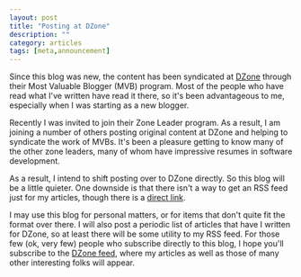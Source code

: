 ```yaml
---
layout: post
title: "Posting at DZone"
description: ""
category: articles
tags: [meta,announcement]
---
```


Since this blog was new, the content has been syndicated at [DZone][dz]
through their Most Valuable Blogger (MVB) program. Most of the people
who have read what I've written have read it there, so it's been
advantageous to me, especially when I was starting as a new blogger.

Recently I was invited to join their Zone Leader program. As a result,
I am joining a number of others posting original content at DZone and
helping to syndicate the work of MVBs. It's been a pleasure getting to
know many of the other zone leaders, many of whom have impressive
resumes in software development.

As a result, I intend to shift posting over to DZone directly. So this
blog will be a little quieter. One downside is that there isn't a way 
to get an RSS feed just for my articles, though there is a [direct link][art].

I may use this blog for personal matters, or for items that don't quite
fit the format over there. I will also post a periodic list of articles
that have I written for DZone, so at least there will be some utility
to my RSS feed. For those few (ok, very few) people who subscribe directly
to this blog, I hope you'll subscribe to the [DZone feed][df], where
my articles as well as those of many other interesting folks will appear.

[dz]:https://dzone.com/
[art]:https://dzone.com/users/311799/AlanHohn.html?sort=articles
[df]:https://dzone.com/pages/feeds

